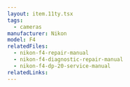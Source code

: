 ```yaml
---
layout: item.11ty.tsx
tags:
  - cameras
manufacturer: Nikon
model: F4
relatedFiles:
  - nikon-f4-repair-manual
  - nikon-f4-diagnostic-repair-manual
  - nikon-f4-dp-20-service-manual
relatedLinks:
---
```

